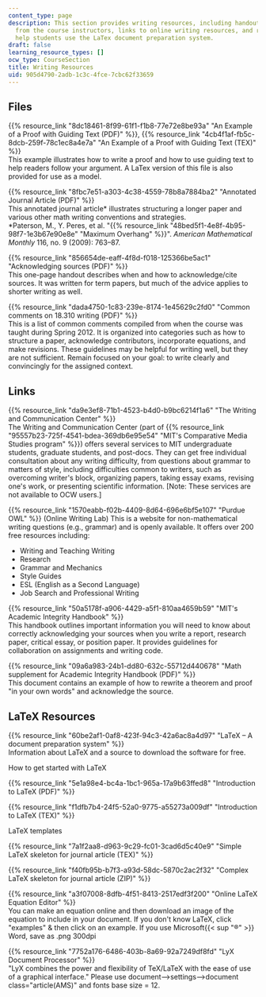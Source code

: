 ```yaml
---
content_type: page
description: This section provides writing resources, including handouts with guidelines
  from the course instructors, links to online writing resources, and resources to
  help students use the LaTex document preparation system.
draft: false
learning_resource_types: []
ocw_type: CourseSection
title: Writing Resources
uid: 905d4790-2adb-1c3c-4fce-7cbc62f33659
---
```

## Files

{{% resource_link "8dc18461-8f99-61f1-f1b8-77e72e8be93a" "An Example of a Proof with Guiding Text (PDF)" %}}, {{% resource_link "4cb4f1af-fb5c-8dcb-259f-78c1ec8a4e7a" "An Example of a Proof with Guiding Text (TEX)" %}}   
This example illustrates how to write a proof and how to use guiding text to help readers follow your argument. A LaTex version of this file is also provided for use as a model.

{{% resource_link "8fbc7e51-a303-4c38-4559-78b8a7884ba2" "Annotated Journal Article (PDF)" %}}   
This annotated journal article\* illustrates structuring a longer paper and various other math writing conventions and strategies.   
\*Paterson, M., Y. Peres, et al. "{{% resource_link "48bed5f1-4e8f-4b95-98f7-1e3b67e90e8e" "Maximum Overhang" %}}". *American Mathematical Monthly* 116, no. 9 (2009): 763–87.

{{% resource_link "856654de-eaff-4f8d-f018-125366be5ac1" "Acknowledging sources (PDF)" %}}   
This one-page handout describes when and how to acknowledge/cite sources. It was written for term papers, but much of the advice applies to shorter writing as well.

{{% resource_link "dada4750-1c83-239e-8174-1e45629c2fd0" "Common comments on 18.310 writing (PDF)" %}}   
This is a list of common comments compiled from when the course was taught during Spring 2012. It is organized into categories such as how to structure a paper, acknowledge contributors, incorporate equations, and make revisions. These guidelines may be helpful for writing well, but they are not sufficient. Remain focused on your goal: to write clearly and convincingly for the assigned context.

## Links

{{% resource_link "da9e3ef8-71b1-4523-b4d0-b9bc6214f1a6" "The Writing and Communication Center" %}}   
The Writing and Communication Center (part of {{% resource_link "95557b23-725f-4541-bdea-369db6e95e54" "MIT's Comparative Media Studies program" %}}) offers several services to MIT undergraduate students, graduate students, and post-docs. They can get free individual consultation about any writing difficulty, from questions about grammar to matters of style, including difficulties common to writers, such as overcoming writer's block, organizing papers, taking essay exams, revising one's work, or presenting scientific information. \[Note: These services are not available to OCW users.\]

{{% resource_link "1570eabb-f02b-4409-8d64-696e6bf5e107" "Purdue OWL" %}} (Online Writing Lab) This is a website for non-mathematical writing questions (e.g., grammar) and is openly available. It offers over 200 free resources including:

- Writing and Teaching Writing
- Research
- Grammar and Mechanics
- Style Guides
- ESL (English as a Second Language)
- Job Search and Professional Writing

{{% resource_link "50a5178f-a906-4429-a5f1-810aa4659b59" "MIT's Academic Integrity Handbook" %}}   
This handbook outlines important information you will need to know about correctly acknowledging your sources when you write a report, research paper, critical essay, or position paper. It provides guidelines for collaboration on assignments and writing code.

{{% resource_link "09a6a983-24b1-dd80-632c-55712d440678" "Math supplement for Academic Integrity Handbook (PDF)" %}}   
This document contains an example of how to rewrite a theorem and proof "in your own words" and acknowledge the source.

## LaTeX Resources

{{% resource_link "60be2af1-0af8-423f-94c3-42a6ac8a4d97" "LaTeX – A document preparation system" %}}   
Information about LaTeX and a source to download the software for free.

How to get started with LaTeX

{{% resource_link "5e1a98e4-bc4a-1bc1-965a-17a9b63ffed8" "Introduction to LaTeX (PDF)" %}}

{{% resource_link "f1dfb7b4-24f5-52a0-9775-a55273a009df" "Introduction to LaTeX (TEX)" %}}

LaTeX templates

{{% resource_link "7a1f2aa8-d963-9c29-fc01-3cad6d5c40e9" "Simple LaTeX skeleton for journal article (TEX)" %}}

{{% resource_link "f40fb95b-b7f3-a93d-58dc-5870c2ac2f32" "Complex LaTeX skeleton for journal article (ZIP)" %}}

{{% resource_link "a3f07008-8dfb-4f51-8413-2517edf3f200" "Online LaTeX Equation Editor" %}}   
You can make an equation online and then download an image of the equation to include in your document. If you don't know LaTeX, click "examples" & then click on an example. If you use Microsoft{{< sup "®" >}} Word, save as .png 300dpi

{{% resource_link "7752a176-6486-403b-8a69-92a7249df8fd" "LyX Document Processor" %}}   
"LyX combines the power and flexibility of TeX/LaTeX with the ease of use of a graphical interface." Please use document-->settings-->document class="article(AMS)" and fonts base size = 12.